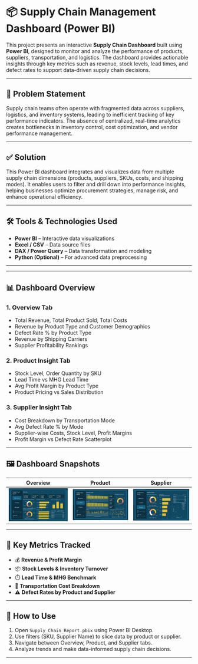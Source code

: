 # 📦 Supply Chain Management Dashboard (Power BI)

This project presents an interactive **Supply Chain Dashboard** built using **Power BI**, designed to monitor and analyze the performance of products, suppliers, transportation, and logistics. The dashboard provides actionable insights through key metrics such as revenue, stock levels, lead times, and defect rates to support data-driven supply chain decisions.

---

## 🧩 Problem Statement

Supply chain teams often operate with fragmented data across suppliers, logistics, and inventory systems, leading to inefficient tracking of key performance indicators. The absence of centralized, real-time analytics creates bottlenecks in inventory control, cost optimization, and vendor performance management.

---

## ✅ Solution

This Power BI dashboard integrates and visualizes data from multiple supply chain dimensions (products, suppliers, SKUs, costs, and shipping modes). It enables users to filter and drill down into performance insights, helping businesses optimize procurement strategies, manage risk, and enhance operational efficiency.

---

## 🛠️ Tools & Technologies Used

- **Power BI** – Interactive data visualizations
- **Excel / CSV** – Data source files
- **DAX / Power Query** – Data transformation and modeling
- **Python (Optional)** – For advanced data preprocessing

---


---

## 📊 Dashboard Overview

### 1. **Overview Tab**
- Total Revenue, Total Product Sold, Total Costs
- Revenue by Product Type and Customer Demographics
- Defect Rate % by Product Type
- Revenue by Shipping Carriers
- Supplier Profitability Rankings

### 2. **Product Insight Tab**
- Stock Level, Order Quantity by SKU
- Lead Time vs MHG Lead Time
- Avg Profit Margin by Product Type
- Product Pricing vs Sales Distribution

### 3. **Supplier Insight Tab**
- Cost Breakdown by Transportation Mode
- Avg Defect Rate % by Mode
- Supplier-wise Costs, Stock Level, Profit Margins
- Profit Margin vs Defect Rate Scatterplot

---

## 🖼️ Dashboard Snapshots

| Overview | Product | Supplier |
|----------|---------|----------|
| ![Overview](Supply%20chain/images/supplychainimg2.png) | ![Product](Supply%20chain/images/supplychainimg1.png) | ![Supplier](Supply%20chain/images/supplychainimg3.png) |

---

## 📌 Key Metrics Tracked

- 💰 **Revenue & Profit Margin**
- 📦 **Stock Levels & Inventory Turnover**
- ⏱️ **Lead Time & MHG Benchmark**
- 🚚 **Transportation Cost Breakdown**
- ⚠️ **Defect Rates by Product and Supplier**

---

## 🚀 How to Use

1. Open `Supply_Chain_Report.pbix` using Power BI Desktop.
2. Use filters (SKU, Supplier Name) to slice data by product or supplier.
3. Navigate between Overview, Product, and Supplier tabs.
4. Analyze trends and make data-informed supply chain decisions.

---






